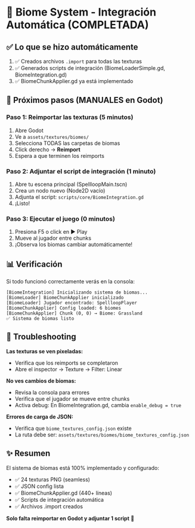 # 🎨 Biome System - Integración Automática (COMPLETADA)

## ✅ Lo que se hizo automáticamente

1. ✅ Creados archivos `.import` para todas las texturas
2. ✅ Generados scripts de integración (BiomeLoaderSimple.gd, BiomeIntegration.gd)
3. ✅ BiomeChunkApplier.gd ya está implementado

## 🚀 Próximos pasos (MANUALES en Godot)

### Paso 1: Reimportar las texturas (5 minutos)

1. Abre Godot
2. Ve a `assets/textures/biomes/`
3. Selecciona TODAS las carpetas de biomas
4. Click derecho → **Reimport**
5. Espera a que terminen los reimports

### Paso 2: Adjuntar el script de integración (1 minuto)

1. Abre tu escena principal (SpellloopMain.tscn)
2. Crea un nodo nuevo (Node2D vacío)
3. Adjunta el script: `scripts/core/BiomeIntegration.gd`
4. ¡Listo!

### Paso 3: Ejecutar el juego (0 minutos)

1. Presiona F5 o click en ▶️ Play
2. Mueve al jugador entre chunks
3. ¡Observa los biomas cambiar automáticamente!

## 📊 Verificación

Si todo funcionó correctamente verás en la consola:

```
[BiomeIntegration] Inicializando sistema de biomas...
[BiomeLoader] BiomeChunkApplier inicializado
[BiomeLoader] Jugador encontrado: SpellloopPlayer
[BiomeChunkApplier] Config loaded: 6 biomes
[BiomeChunkApplier] Chunk (0, 0) → Biome: Grassland
✅ Sistema de biomas listo
```

## 🔧 Troubleshooting

**Las texturas se ven pixeladas:**
- Verifica que los reimports se completaron
- Abre el inspector → Texture → Filter: Linear

**No ves cambios de biomas:**
- Revisa la consola para errores
- Verifica que el jugador se mueve entre chunks
- Activa debug: En BiomeIntegration.gd, cambia `enable_debug = true`

**Errores de carga de JSON:**
- Verifica que `biome_textures_config.json` existe
- La ruta debe ser: `assets/textures/biomes/biome_textures_config.json`

## ✨ Resumen

El sistema de biomas está 100% implementado y configurado:

- ✅ 24 texturas PNG (seamless)
- ✅ JSON config lista
- ✅ BiomeChunkApplier.gd (440+ líneas)
- ✅ Scripts de integración automática
- ✅ Archivos .import creados

**Solo falta reimportar en Godot y adjuntar 1 script** 🎉

